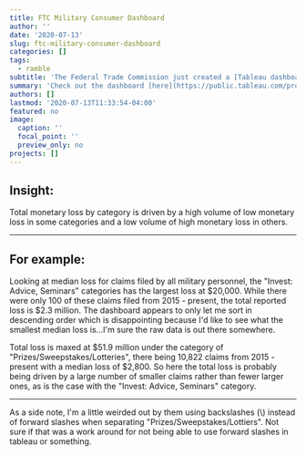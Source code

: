 ```yaml
---
title: FTC Military Consumer Dashboard
author: ''
date: '2020-07-13'
slug: ftc-military-consumer-dashboard
categories: []
tags: 
  - ramble
subtitle: 'The Federal Trade Commission just created a [Tableau dashboard](https://public.tableau.com/profile/federal.trade.commission#!/vizhome/MilitaryReports/Infographic) that summarizes claims from military consumers.'
summary: 'Check out the dashboard [here](https://public.tableau.com/profile/federal.trade.commission#!/vizhome/MilitaryReports/Infographic).'
authors: []
lastmod: '2020-07-13T11:33:54-04:00'
featured: no
image:
  caption: ''
  focal_point: ''
  preview_only: no
projects: []
---
```



## Insight: 
Total monetary loss by category is driven by a high volume of low monetary loss in some categories and a low volume of high monetary loss in others.

--- 
## For example:

Looking at median loss for claims filed by all military personnel, the "Invest: Advice, Seminars" categories has the largest loss at $20,000. While there were only 100 of these claims filed from 2015 - present, the total reported loss is $2.3 million. The dashboard appears to only let me sort in descending order which is disappointing because I'd like to see what the smallest median loss is...I'm sure the raw data is out there somewhere.

Total loss is maxed at $51.9 million under the category of "Prizes/Sweepstakes/Lotteries", there being 10,822 claims from 2015 - present with a median loss of $2,800. So here the total loss is probably being driven by a large number of smaller claims rather than fewer larger ones, as is the case with the "Invest: Advice, Seminars" category.

--- 

As a side note, I'm a little weirded out by them using backslashes (\\) instead of forward slashes when separating "Prizes/Sweepstakes/Lottiers". Not sure if that was a work around for not being able to use forward slashes in tableau or something. 

